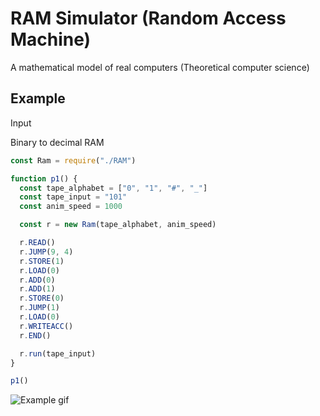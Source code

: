 # RAM Simulator (Random Access Machine)
A mathematical model of real computers (Theoretical computer science)

## Example

Input

Binary to decimal RAM
```js
const Ram = require("./RAM")

function p1() {
  const tape_alphabet = ["0", "1", "#", "_"]
  const tape_input = "101"
  const anim_speed = 1000

  const r = new Ram(tape_alphabet, anim_speed)

  r.READ()
  r.JUMP(9, 4)
  r.STORE(1)
  r.LOAD(0)
  r.ADD(0)
  r.ADD(1)
  r.STORE(0)
  r.JUMP(1)
  r.LOAD(0)
  r.WRITEACC()
  r.END()

  r.run(tape_input)
}

p1()
```

![Example gif](http://i.imgur.com/YhOLwJL.gif)
